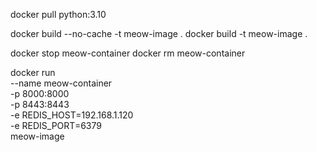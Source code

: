 
docker pull python:3.10


docker build --no-cache -t meow-image .
docker build -t meow-image .

docker stop meow-container
docker rm meow-container

docker run \
    --name meow-container \
    -p 8000:8000 \
    -p 8443:8443 \
    -e REDIS_HOST=192.168.1.120 \
    -e REDIS_PORT=6379 \
    meow-image
